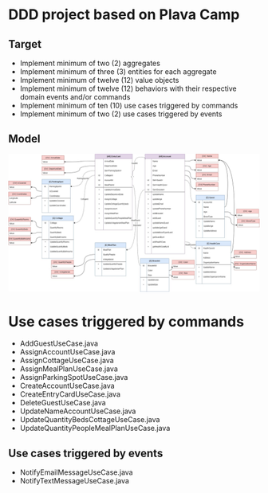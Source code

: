 # DDD project based on Plava Camp

## Target
- Implement minimum of two (2) aggregates
- Implement minimum of three (3) entities for each aggregate
- Implement minimum of twelve (12) value objects
- Implement minimum of twelve (12) behaviors with their respective domain events and/or commands
- Implement minimum of ten (10) use cases triggered by commands
- Implement minimum of two (2) use cases triggered by events


## Model

![alt text](https://github.com/santiagoalar/workshopPlavaCampDDD/blob/main/Plava_punta_camp-Model.jpg?raw=true)

# Use cases triggered by commands
- AddGuestUseCase.java
- AssignAccountUseCase.java
- AssignCottageUseCase.java
- AssignMealPlanUseCase.java
- AssignParkingSpotUseCase.java
- CreateAccountUseCase.java
- CreateEntryCardUseCase.java
- DeleteGuestUseCase.java
- UpdateNameAccountUseCase.java
- UpdateQuantityBedsCottageUseCase.java
- UpdateQuantityPeopleMealPlanUseCase.java


## Use cases triggered by events
- NotifyEmailMessageUseCase.java
- NotifyTextMessageUseCase.java
